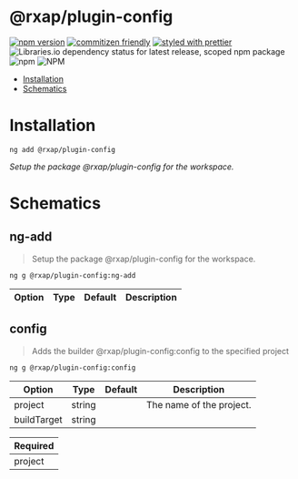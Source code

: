 @rxap/plugin-config
======

[![npm version](https://img.shields.io/npm/v/@rxap/plugin-config?style=flat-square)](https://www.npmjs.com/package/@rxap/plugin-config)
[![commitizen friendly](https://img.shields.io/badge/commitizen-friendly-brightgreen.svg?style=flat-square)](https://commitizen.github.io/cz-cli/)
[![styled with prettier](https://img.shields.io/badge/styled_with-prettier-ff69b4.svg?style=flat-square)](https://github.com/prettier/prettier)
![Libraries.io dependency status for latest release, scoped npm package](https://img.shields.io/librariesio/release/npm/@rxap/plugin-config)
![npm](https://img.shields.io/npm/dm/@rxap/plugin-config)
![NPM](https://img.shields.io/npm/l/@rxap/plugin-config)

> 

- [Installation](#installation)
- [Schematics](#schematics)

# Installation

```
ng add @rxap/plugin-config
```

*Setup the package @rxap/plugin-config for the workspace.*

# Schematics

## ng-add
> Setup the package @rxap/plugin-config for the workspace.

```
ng g @rxap/plugin-config:ng-add
```

Option | Type | Default | Description
--- | --- | --- | ---


## config
> Adds the builder @rxap/plugin-config:config to the specified project

```
ng g @rxap/plugin-config:config
```

Option | Type | Default | Description
--- | --- | --- | ---
project | string |  | The name of the project.
buildTarget | string |  | 

| Required |
| --- |
| project |

